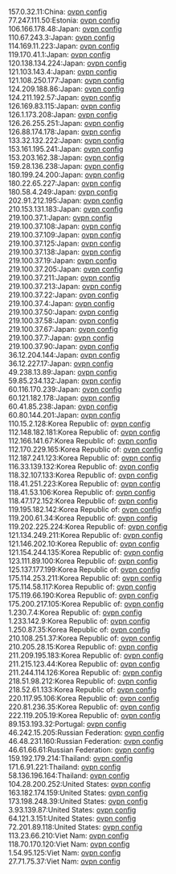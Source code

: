 157.0.32.11:China: [ovpn config](vpn/157_0_32_11.ovpn)  
77.247.111.50:Estonia: [ovpn config](vpn/77_247_111_50.ovpn)  
106.166.178.48:Japan: [ovpn config](vpn/106_166_178_48.ovpn)  
110.67.243.3:Japan: [ovpn config](vpn/110_67_243_3.ovpn)  
114.169.11.223:Japan: [ovpn config](vpn/114_169_11_223.ovpn)  
119.170.41.1:Japan: [ovpn config](vpn/119_170_41_1.ovpn)  
120.138.134.224:Japan: [ovpn config](vpn/120_138_134_224.ovpn)  
121.103.143.4:Japan: [ovpn config](vpn/121_103_143_4.ovpn)  
121.108.250.177:Japan: [ovpn config](vpn/121_108_250_177.ovpn)  
124.209.188.86:Japan: [ovpn config](vpn/124_209_188_86.ovpn)  
124.211.192.57:Japan: [ovpn config](vpn/124_211_192_57.ovpn)  
126.169.83.115:Japan: [ovpn config](vpn/126_169_83_115.ovpn)  
126.1.173.208:Japan: [ovpn config](vpn/126_1_173_208.ovpn)  
126.26.255.251:Japan: [ovpn config](vpn/126_26_255_251.ovpn)  
126.88.174.178:Japan: [ovpn config](vpn/126_88_174_178.ovpn)  
133.32.132.222:Japan: [ovpn config](vpn/133_32_132_222.ovpn)  
153.161.195.241:Japan: [ovpn config](vpn/153_161_195_241.ovpn)  
153.203.162.38:Japan: [ovpn config](vpn/153_203_162_38.ovpn)  
159.28.136.238:Japan: [ovpn config](vpn/159_28_136_238.ovpn)  
180.199.24.200:Japan: [ovpn config](vpn/180_199_24_200.ovpn)  
180.22.65.227:Japan: [ovpn config](vpn/180_22_65_227.ovpn)  
180.58.4.249:Japan: [ovpn config](vpn/180_58_4_249.ovpn)  
202.91.212.195:Japan: [ovpn config](vpn/202_91_212_195.ovpn)  
210.153.131.183:Japan: [ovpn config](vpn/210_153_131_183.ovpn)  
219.100.37.1:Japan: [ovpn config](vpn/219_100_37_1.ovpn)  
219.100.37.108:Japan: [ovpn config](vpn/219_100_37_108.ovpn)  
219.100.37.109:Japan: [ovpn config](vpn/219_100_37_109.ovpn)  
219.100.37.125:Japan: [ovpn config](vpn/219_100_37_125.ovpn)  
219.100.37.138:Japan: [ovpn config](vpn/219_100_37_138.ovpn)  
219.100.37.19:Japan: [ovpn config](vpn/219_100_37_19.ovpn)  
219.100.37.205:Japan: [ovpn config](vpn/219_100_37_205.ovpn)  
219.100.37.211:Japan: [ovpn config](vpn/219_100_37_211.ovpn)  
219.100.37.213:Japan: [ovpn config](vpn/219_100_37_213.ovpn)  
219.100.37.22:Japan: [ovpn config](vpn/219_100_37_22.ovpn)  
219.100.37.4:Japan: [ovpn config](vpn/219_100_37_4.ovpn)  
219.100.37.50:Japan: [ovpn config](vpn/219_100_37_50.ovpn)  
219.100.37.58:Japan: [ovpn config](vpn/219_100_37_58.ovpn)  
219.100.37.67:Japan: [ovpn config](vpn/219_100_37_67.ovpn)  
219.100.37.7:Japan: [ovpn config](vpn/219_100_37_7.ovpn)  
219.100.37.90:Japan: [ovpn config](vpn/219_100_37_90.ovpn)  
36.12.204.144:Japan: [ovpn config](vpn/36_12_204_144.ovpn)  
36.12.227.17:Japan: [ovpn config](vpn/36_12_227_17.ovpn)  
49.238.13.89:Japan: [ovpn config](vpn/49_238_13_89.ovpn)  
59.85.234.132:Japan: [ovpn config](vpn/59_85_234_132.ovpn)  
60.116.170.239:Japan: [ovpn config](vpn/60_116_170_239.ovpn)  
60.121.182.178:Japan: [ovpn config](vpn/60_121_182_178.ovpn)  
60.41.85.238:Japan: [ovpn config](vpn/60_41_85_238.ovpn)  
60.80.144.201:Japan: [ovpn config](vpn/60_80_144_201.ovpn)  
110.15.2.128:Korea Republic of: [ovpn config](vpn/110_15_2_128.ovpn)  
112.148.182.181:Korea Republic of: [ovpn config](vpn/112_148_182_181.ovpn)  
112.166.141.67:Korea Republic of: [ovpn config](vpn/112_166_141_67.ovpn)  
112.170.229.165:Korea Republic of: [ovpn config](vpn/112_170_229_165.ovpn)  
112.187.241.123:Korea Republic of: [ovpn config](vpn/112_187_241_123.ovpn)  
116.33.139.132:Korea Republic of: [ovpn config](vpn/116_33_139_132.ovpn)  
118.32.107.133:Korea Republic of: [ovpn config](vpn/118_32_107_133.ovpn)  
118.41.251.223:Korea Republic of: [ovpn config](vpn/118_41_251_223.ovpn)  
118.41.53.106:Korea Republic of: [ovpn config](vpn/118_41_53_106.ovpn)  
118.47.172.152:Korea Republic of: [ovpn config](vpn/118_47_172_152.ovpn)  
119.195.182.142:Korea Republic of: [ovpn config](vpn/119_195_182_142.ovpn)  
119.200.61.34:Korea Republic of: [ovpn config](vpn/119_200_61_34.ovpn)  
119.202.225.224:Korea Republic of: [ovpn config](vpn/119_202_225_224.ovpn)  
121.134.249.211:Korea Republic of: [ovpn config](vpn/121_134_249_211.ovpn)  
121.146.202.10:Korea Republic of: [ovpn config](vpn/121_146_202_10.ovpn)  
121.154.244.135:Korea Republic of: [ovpn config](vpn/121_154_244_135.ovpn)  
123.111.89.100:Korea Republic of: [ovpn config](vpn/123_111_89_100.ovpn)  
125.137.177.199:Korea Republic of: [ovpn config](vpn/125_137_177_199.ovpn)  
175.114.253.211:Korea Republic of: [ovpn config](vpn/175_114_253_211.ovpn)  
175.114.58.117:Korea Republic of: [ovpn config](vpn/175_114_58_117.ovpn)  
175.119.66.190:Korea Republic of: [ovpn config](vpn/175_119_66_190.ovpn)  
175.200.217.105:Korea Republic of: [ovpn config](vpn/175_200_217_105.ovpn)  
1.230.7.4:Korea Republic of: [ovpn config](vpn/1_230_7_4.ovpn)  
1.233.142.9:Korea Republic of: [ovpn config](vpn/1_233_142_9.ovpn)  
1.250.87.35:Korea Republic of: [ovpn config](vpn/1_250_87_35.ovpn)  
210.108.251.37:Korea Republic of: [ovpn config](vpn/210_108_251_37.ovpn)  
210.205.28.15:Korea Republic of: [ovpn config](vpn/210_205_28_15.ovpn)  
211.209.195.183:Korea Republic of: [ovpn config](vpn/211_209_195_183.ovpn)  
211.215.123.44:Korea Republic of: [ovpn config](vpn/211_215_123_44.ovpn)  
211.244.114.126:Korea Republic of: [ovpn config](vpn/211_244_114_126.ovpn)  
218.51.98.212:Korea Republic of: [ovpn config](vpn/218_51_98_212.ovpn)  
218.52.61.133:Korea Republic of: [ovpn config](vpn/218_52_61_133.ovpn)  
220.117.95.106:Korea Republic of: [ovpn config](vpn/220_117_95_106.ovpn)  
220.81.236.35:Korea Republic of: [ovpn config](vpn/220_81_236_35.ovpn)  
222.119.205.19:Korea Republic of: [ovpn config](vpn/222_119_205_19.ovpn)  
89.153.193.32:Portugal: [ovpn config](vpn/89_153_193_32.ovpn)  
46.242.15.205:Russian Federation: [ovpn config](vpn/46_242_15_205.ovpn)  
46.48.231.160:Russian Federation: [ovpn config](vpn/46_48_231_160.ovpn)  
46.61.66.61:Russian Federation: [ovpn config](vpn/46_61_66_61.ovpn)  
159.192.179.214:Thailand: [ovpn config](vpn/159_192_179_214.ovpn)  
171.6.91.221:Thailand: [ovpn config](vpn/171_6_91_221.ovpn)  
58.136.196.164:Thailand: [ovpn config](vpn/58_136_196_164.ovpn)  
104.28.200.252:United States: [ovpn config](vpn/104_28_200_252.ovpn)  
163.182.174.159:United States: [ovpn config](vpn/163_182_174_159.ovpn)  
173.198.248.39:United States: [ovpn config](vpn/173_198_248_39.ovpn)  
3.93.139.87:United States: [ovpn config](vpn/3_93_139_87.ovpn)  
64.121.3.151:United States: [ovpn config](vpn/64_121_3_151.ovpn)  
72.201.89.118:United States: [ovpn config](vpn/72_201_89_118.ovpn)  
113.23.66.210:Viet Nam: [ovpn config](vpn/113_23_66_210.ovpn)  
118.70.170.120:Viet Nam: [ovpn config](vpn/118_70_170_120.ovpn)  
1.54.95.125:Viet Nam: [ovpn config](vpn/1_54_95_125.ovpn)  
27.71.75.37:Viet Nam: [ovpn config](vpn/27_71_75_37.ovpn)  
